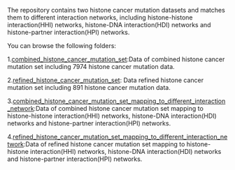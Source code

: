The repository contains two histone cancer mutation datasets and matches them to different interaction networks, including histone-histone interaction(HHI) networks, histone-DNA interaction(HDI) networks and histone-partner interaction(HPI) networks.

You can browse the following folders:

  1.[combined_histone_cancer_mutation_set](combined_histone_cancer_mutation_set):Data of combined histone cancer mutation set including 7974 histone cancer mutation data.
  
  2.[refined_histone_cancer_mutation_set](refined_histone_cancer_mutation_set): Data refined histone cancer mutation set including 891 histone cancer mutation data.
  
  3.[combined_histone_cancer_mutation_set_mapping_to_different_interaction_network](combined_histone_cancer_mutation_set_mapping_to_different_interaction_network):Data of combined histone cancer mutation set mapping to histone-histone interaction(HHI) networks, histone-DNA interaction(HDI) networks and histone-partner interaction(HPI) networks.
  
  4.[refined_histone_cancer_mutation_set_mapping_to_different_interaction_network](refined_histone_cancer_mutation_set_mapping_to_different_interaction_network):Data of refined histone cancer mutation set mapping to histone-histone interaction(HHI) networks, histone-DNA interaction(HDI) networks and histone-partner interaction(HPI) networks.
